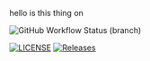 hello is this thing on

![GitHub Workflow Status (branch)](https://img.shields.io/github/actions/workflow/status/40682339/Coursework/.github/workflows/main.yml?branch=master)




[![LICENSE](https://img.shields.io/github/license/kester99/Coursework.svg?style=flat-square)](https://github.com/40682339/Coursework/blob/master/LICENSE)
[![Releases](https://img.shields.io/github/release/kester99/Coursework/all.svg?style=flat-square)](https://github.com/kester99/Group11Software/Coursework/releases)



